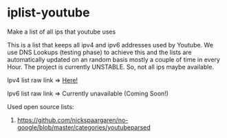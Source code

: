 # iplist-youtube
Make a list of all ips that youtube uses

This is a list that keeps all ipv4 and ipv6 addresses used by Youtube. We use DNS Lookups (testing phase) to achieve this and the lists are automatically updated on an random basis mostly a couple of time in every Hour. The project is currently UNSTABLE. So, not all ips maybe available.

Ipv4 list raw link => [Here!](https://raw.githubusercontent.com/touhidurrr/iplist-youtube/main/ipv4_list.txt)

Ipv6 list raw link => Currently unavailable (Coming Soon!)

Used open source lists:
  1. https://github.com/nickspaargaren/no-google/blob/master/categories/youtubeparsed
